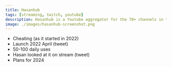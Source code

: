 ```yaml
---
title: Hasanhub
tags: [streaming, twitch, youtube]
description: Hasanhub is a Youtube aggregator for the 70+ channels in the Hasanabi Clips Industrial Complex.
image: ./images/hasanhub-screenshot.png
---
```


- Cheating (as it started in 2022)
- Launch 2022 April (tweet)
- 50-100 daily uses
- Hasan looked at it on stream (tweet)
- Plans for 2024

<Tweet id="https://x.com/chrcit/status/1519690205309153282?s=20" />
